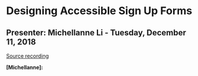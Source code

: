 # Designing Accessible Sign Up Forms
## Presenter: Michellanne Li  - Tuesday, December 11, 2018
[Source recording](https://youtu.be/ac1jkylPdPI)

**[Michellanne]:** 
